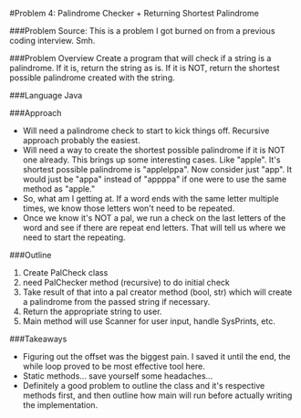 #Problem 4: Palindrome Checker + Returning Shortest Palindrome

###Problem Source:
This is a problem I got burned on from a previous coding interview. Smh.

###Problem Overview
Create a program that will check if a string is a palindrome. If it is, return the string as is. If it is NOT, return the shortest possible palindrome created with the string.

###Language
Java

###Approach
- Will need a palindrome check to start to kick things off. Recursive approach probably the easiest.
- Will need a way to create the shortest possible palindrome if it is NOT one already. This brings up some interesting cases. Like "apple". It's shortest possible palindrome is "applelppa". Now consider just "app". It would just be "appa" instead of "appppa" if one were to use the same method as "apple."
- So, what am I getting at. If a word ends with the same letter multiple times, we know those letters won't need to be repeated. 
- Once we know it's NOT a pal, we run a check on the last letters of the word and see if there are repeat end letters. That will tell us where we need to start the repeating.


###Outline
1. Create PalCheck class
2. need PalChecker method (recursive) to do initial check
3. Take result of that into a pal creator method (bool, str) which will create a palindrome from the passed string if necessary. 
4. Return the appropriate string to user.
5. Main method will use Scanner for user input, handle SysPrints, etc.

###Takeaways
- Figuring out the offset was the biggest pain. I saved it until the end, the while loop proved to be most effective tool here.
- Static methods... save yourself some headaches...
- Definitely a good problem to outline the class and it's respective methods first, and then outline how main will run before actually writing the implementation. 
